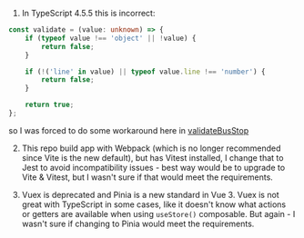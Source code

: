 1. In TypeScript 4.5.5 this is incorrect:

```ts
const validate = (value: unknown) => {
    if (typeof value !== 'object' || !value) {
        return false;
    }

    if (!('line' in value) || typeof value.line !== 'number') {
        return false;
    }

    return true;
};
```

so I was forced to do some workaround here in [validateBusStop](/src/assets/validator.ts)

2. This repo build app with Webpack (which is no longer recommended since Vite is the new default), but has Vitest installed, I change that to Jest to avoid incompatibility issues - best way would be to upgrade to Vite & Vitest, but I wasn't sure if that would meet the requirements.

3. Vuex is deprecated and Pinia is a new standard in Vue 3. Vuex is not great with TypeScript in some cases, like it doesn't know what actions or getters are available when using `useStore()` composable. But again - I wasn't sure if changing to Pinia would meet the requirements.
